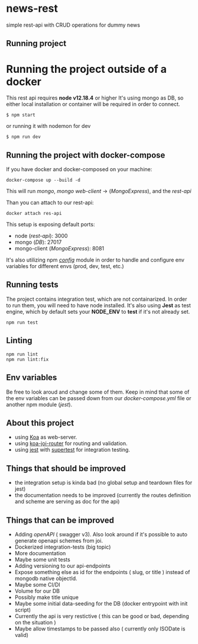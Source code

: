 # news-rest

simple rest-api with CRUD operations for dummy news

## Running project

# Running the project outside of a docker

This rest api requires **node v12.18.4** or higher
It's using mongo as DB, so either local installation or container will be required in order to connect.

```
$ npm start
```

or running it with nodemon for dev

```
$ npm run dev
```

## Running the project with docker-compose

If you have docker and docker-composed on your machine:

```
docker-compose up --build -d
```

This will run _mongo_, _mongo web-client_ -> (_MongoExpress_), and the _rest-api_

Than you can attach to our rest-api:

```
docker attach res-api
```

This setup is exposing default ports:

- node (_rest-api_): 3000
- mongo (_DB_): 27017
- mongo-client (_MongoExpress_): 8081

It's also utilizing npm [_config_](https://github.com/lorenwest/node-config) module in order to handle and configure env variables for different envs (prod, dev, test, etc.)

## Running tests

The project contains integration test, which are not containarized. In order to run them, you will need to have node installed. It's also using **Jest** as test engine, which by default sets your **NODE_ENV** to **test** if it's not already set.

```
npm run test
```

## Linting

```
npm run lint
npm run lint:fix
```

## Env variables

Be free to look aroud and change some of them. Keep in mind that some of the env variables can be passed down from our _docker-compose.yml_ file or another npm module (_jest_).

## About this project

- using [Koa](https://github.com/koajs/koa) as web-server.
- using [koa-joi-router](https://github.com/koajs/joi-router) for routing and validation.
- using [jest](https://github.com/facebook/jest) with [supertest](https://github.com/visionmedia/supertest) for integration testing.

## Things that should be improved

- the integration setup is kinda bad (no global setup and teardown files for jest)
- the documentation needs to be improved (currently the routes definition and scheme are serving as doc for the api)

## Things that can be improved

- Adding _openAPI_ ( swagger v3). Also look around if it's possible to auto generate openapi schemes from joi.
- Dockerized integration-tests (big topic)
- More documentation
- Maybe some unit tests
- Adding versioning to our api-endpoints
- Expose something else as id for the endpoints ( slug, or title ) instead of mongodb native objectId.
- Maybe some CI/DI
- Volume for our DB
- Possibly make title unique
- Maybe some initial data-seeding for the DB (docker entrypoint with init script)
- Currently the api is very restictive ( this can be good or bad, depending on the situation )
- Maybe allow timestamps to be passed also ( currently only ISODate is valid)
